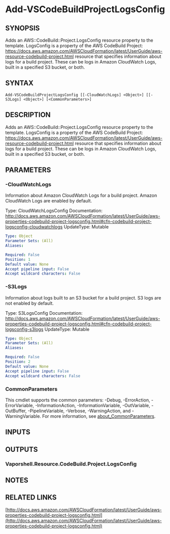 # Add-VSCodeBuildProjectLogsConfig

## SYNOPSIS
Adds an AWS::CodeBuild::Project.LogsConfig resource property to the template.
LogsConfig is a property of the AWS CodeBuild Project: https://docs.aws.amazon.com/AWSCloudFormation/latest/UserGuide/aws-resource-codebuild-project.html resource that specifies information about logs for a build project.
These can be logs in Amazon CloudWatch Logs, built in a specified S3 bucket, or both.

## SYNTAX

```
Add-VSCodeBuildProjectLogsConfig [[-CloudWatchLogs] <Object>] [[-S3Logs] <Object>] [<CommonParameters>]
```

## DESCRIPTION
Adds an AWS::CodeBuild::Project.LogsConfig resource property to the template.
LogsConfig is a property of the AWS CodeBuild Project: https://docs.aws.amazon.com/AWSCloudFormation/latest/UserGuide/aws-resource-codebuild-project.html resource that specifies information about logs for a build project.
These can be logs in Amazon CloudWatch Logs, built in a specified S3 bucket, or both.

## PARAMETERS

### -CloudWatchLogs
Information about Amazon CloudWatch Logs for a build project.
Amazon CloudWatch Logs are enabled by default.

Type: CloudWatchLogsConfig
Documentation: http://docs.aws.amazon.com/AWSCloudFormation/latest/UserGuide/aws-properties-codebuild-project-logsconfig.html#cfn-codebuild-project-logsconfig-cloudwatchlogs
UpdateType: Mutable

```yaml
Type: Object
Parameter Sets: (All)
Aliases:

Required: False
Position: 1
Default value: None
Accept pipeline input: False
Accept wildcard characters: False
```

### -S3Logs
Information about logs built to an S3 bucket for a build project.
S3 logs are not enabled by default.

Type: S3LogsConfig
Documentation: http://docs.aws.amazon.com/AWSCloudFormation/latest/UserGuide/aws-properties-codebuild-project-logsconfig.html#cfn-codebuild-project-logsconfig-s3logs
UpdateType: Mutable

```yaml
Type: Object
Parameter Sets: (All)
Aliases:

Required: False
Position: 2
Default value: None
Accept pipeline input: False
Accept wildcard characters: False
```

### CommonParameters
This cmdlet supports the common parameters: -Debug, -ErrorAction, -ErrorVariable, -InformationAction, -InformationVariable, -OutVariable, -OutBuffer, -PipelineVariable, -Verbose, -WarningAction, and -WarningVariable. For more information, see [about_CommonParameters](http://go.microsoft.com/fwlink/?LinkID=113216).

## INPUTS

## OUTPUTS

### Vaporshell.Resource.CodeBuild.Project.LogsConfig
## NOTES

## RELATED LINKS

[http://docs.aws.amazon.com/AWSCloudFormation/latest/UserGuide/aws-properties-codebuild-project-logsconfig.html](http://docs.aws.amazon.com/AWSCloudFormation/latest/UserGuide/aws-properties-codebuild-project-logsconfig.html)

